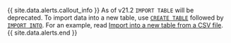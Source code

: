 {{ site.data.alerts.callout_info }}
As of v21.2 `IMPORT TABLE` will be deprecated. To import data into a new table, use [`CREATE TABLE`](create-table.html) followed by [`IMPORT INTO`](import-into.html). For an example, read [Import into a new table from a CSV file](import-into.html#import-into-a-new-table-from-a-csv-file).
{{ site.data.alerts.end }}
